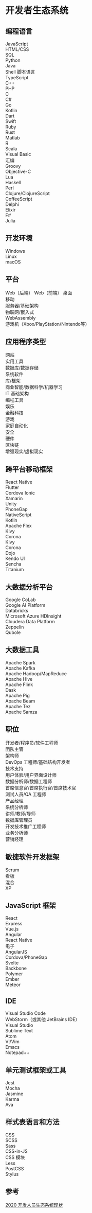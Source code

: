 # 开发者生态系统

## 编程语言
JavaScript  
HTML/CSS  
SQL  
Python  
Java  
Shell 脚本语言  
TypeScript  
C++  
PHP  
C  
C#  
Go  
Kotlin  
Dart  
Swift  
Ruby  
Rust  
Matlab  
R  
Scala  
Visual Basic  
汇编  
Groovy  
Objective-C  
Lua  
Haskell  
Perl  
Clojure/ClojureScript  
CoffeeScript  
Delphi  
Elixir  
F#  
Julia

## 开发环境
Windows  
Linux  
macOS  

## 平台
Web（后端）
Web（前端）
桌面  
移动  
服务器/基础架构  
物联网/嵌入式  
WebAssembly  
游戏机（Xbox/PlayStation/Nintendo等）  

## 应用程序类型
网站  
实用工具  
数据库/数据存储  
系统软件  
库/框架  
商业智能/数据科学/机器学习  
IT 基础架构  
编程工具  
娱乐  
金融科技  
游戏  
家庭自动化  
安全  
硬件  
区块链  
增强现实/虚拟现实  

## 跨平台移动框架
React Native  
Flutter  
Cordova
Ionic  
Xamarin  
Unity  
PhoneGap  
NativeScript  
Kotlin  
Apache Flex  
Kivy  
Corona  
Kivy  
Corona  
Dojo  
Kendo UI  
Sencha  
Titanium  

## 大数据分析平台
Google CoLab  
Google AI Platform  
Databricks  
Microsoft Azure HDInsight  
Cloudera Data Platform  
Zeppelin  
Qubole

## 大数据工具
Apache Spark  
Apache Kafka  
Apache Hadoop/MapReduce  
Apache Hive  
Apache Flink  
Dask  
Apache Pig  
Apache Beam  
Apache Tez  
Apache Samza  

## 职位
开发者/程序员/软件工程师  
团队主管  
架构师  
DevOps 工程师/基础结构开发者  
技术支持  
用户体验/用户界面设计师  
数据分析师/数据工程师  
首席信息官/首席执行官/首席技术官  
测试人员/QA 工程师  
产品经理  
系统分析师  
讲师/教师/导师  
数据库管理员  
开发技术推广工程师  
业务分析师  
营销经理

## 敏捷软件开发框架
Scrum  
看板  
混合  
XP  

## JavaScript 框架
React  
Express  
Vue.js  
Angular  
React Native  
电子  
AngularJS  
Cordova/PhoneGap  
Svelte  
Backbone  
Polymer  
Ember  
Meteor

## IDE
Visual Studio Code  
WebStorm（或其他 JetBrains IDE）  
Visual Studio  
Sublime Text  
Atom  
Vi/Vim  
Emacs  
Notepad++

## 单元测试框架或工具
Jest  
Mocha  
Jasmine  
Karma  
Ava

## 样式表语言和方法
CSS  
SCSS  
Sass  
CSS-in-JS  
CSS 模块  
Less  
PostCSS  
Stylus

## 参考
[2020 开发人员生态系统现状](https://mp.weixin.qq.com/s/JuloZ8xGrMHRnqZu40tNgA)  
